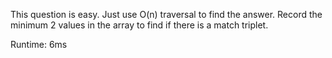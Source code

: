 This question is easy. Just use O(n) traversal to find the answer. Record the minimum 2 values in the array to find if there is a match triplet.

Runtime: 6ms
